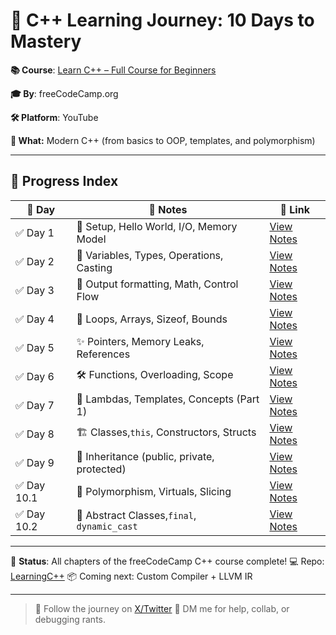 # 🚀 C++ Learning Journey: 10 Days to Mastery

**📚 Course**: [Learn C++ – Full Course for Beginners](https://www.youtube.com/watch?v=8jLOx1hD3_o)

**🎓 By**: freeCodeCamp.org

**🛠️ Platform**: YouTube

**🧠 What:** Modern C++ (from basics to OOP, templates, and polymorphism)

---

## 📅 Progress Index

| 📆 Day      | 📝 Notes                                    | 🔗 Link                         |
| ----------- | ------------------------------------------- | ------------------------------- |
| ✅ Day 1    | 🚪 Setup, Hello World, I/O, Memory Model    | [View Notes](day01/readme.md)   |
| ✅ Day 2    | 🧮 Variables, Types, Operations, Casting    | [View Notes](day02/readme.md)   |
| ✅ Day 3    | 🧠 Output formatting, Math, Control Flow    | [View Notes](day03/readme.md)   |
| ✅ Day 4    | 🔁 Loops, Arrays, Sizeof, Bounds            | [View Notes](day04/readme.md)   |
| ✅ Day 5    | ✨ Pointers, Memory Leaks, References       | [View Notes](day05/readme.md)   |
| ✅ Day 6    | 🛠️ Functions, Overloading, Scope            | [View Notes](day06/readme.md)   |
| ✅ Day 7    | 🧩 Lambdas, Templates, Concepts (Part 1)    | [View Notes](day07/readme.md)   |
| ✅ Day 8    | 🏗️ Classes,`this`, Constructors, Structs    | [View Notes](day08/readme.md)   |
| ✅ Day 9    | 🧬 Inheritance (public, private, protected) | [View Notes](day09/readme.md)   |
| ✅ Day 10.1 | 🧠 Polymorphism, Virtuals, Slicing          | [View Notes](day10.1/readme.md) |
| ✅ Day 10.2 | 🧨 Abstract Classes,`final`, `dynamic_cast` | [View Notes](day10.2/readme.md) |

---

🎉 **Status**: All chapters of the freeCodeCamp C++ course complete!
💻 Repo: [LearningC++](https://github.com/anita-maxwynn/learningC-)
📦 Coming next: Custom Compiler + LLVM IR

---

> 🧵 Follow the journey on [X/Twitter](https://x.com/manOf_100)
> 💬 DM me for help, collab, or debugging rants.

